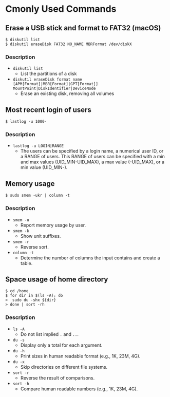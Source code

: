 # Cmonly Used Commands

## Erase a USB stick and format to FAT32 (macOS)

```
$ diskutil list
$ diskutil eraseDisk FAT32 NO_NAME MBRFormat /dev/diskX
```

### Description

- `diskutil list`
  - List the partitions of a disk
- `diskutil eraseDisk format name [APM[Format]|MBR[Format]|GPT[Format]] MountPoint|DiskIdentifier|DeviceNode`
  - Erase an existing disk, removing all volumes

## Most recent login of users

```
$ lastlog -u 1000-
```

### Description

- `lastlog -u LOGIN|RANGE`
  - The users can be specified by a login name, a numerical user ID, or a RANGE of users. This RANGE of users can be specified with a min and max values (UID_MIN-UID_MAX), a max value (-UID_MAX), or a min value (UID_MIN-).

## Memory usage

```
$ sudo smem -ukr | column -t
```

### Description
- `smem -u`
  - Report memory usage by user.
- `smem -k`
  - Show unit suffixes.
- `smem -r`
  - Reverse sort.
- `column -t`
  - Determine the number of columns the input contains and create a table.

## Space usage of home directory

```
$ cd /home
$ for dir in $(ls -A); do
>  sudo du -shx ${dir}
> done | sort -rh
```

### Description

- `ls -A`
  - Do not list implied `.` and `..`.
- `du -s`
  - Display only a total for each argument.
- `du -h`
  - Print sizes in human readable format (e.g., 1K, 23M, 4G).
- `du -x`
  - Skip directories on different file systems.
- `sort -r`
  - Reverse the result of comparisons.
- `sort -h`
  - Compare human readable numbers (e.g., 1K, 23M, 4G).
